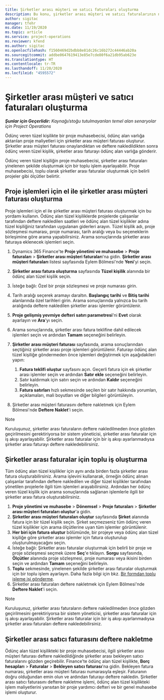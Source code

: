 ```yaml
---
title: Şirketler arası müşteri ve satıcı faturaları oluşturma
description: Bu konu, şirketler arası müşteri ve satıcı faturalarının nasıl oluşturulacağı hakkında bilgi sağlar.
author: sigitac
manager: tfehr
ms.date: 11/19/2020
ms.topic: article
ms.service: project-operations
ms.reviewer: kfend
ms.author: sigitac
ms.openlocfilehash: f1560469d2bdbb8e81dc26c16b272c44446ab20a
ms.sourcegitcommit: addbe0647619413e85e7cde80f6a21db95ab623e
ms.translationtype: HT
ms.contentlocale: tr-TR
ms.lasthandoff: 11/20/2020
ms.locfileid: "4595572"
---
```

# <a name="create-intercompany-customer-and-vendor-invoices"></a>Şirketler arası müşteri ve satıcı faturaları oluşturma

_**Şunlar için Geçerlidir:** Kaynağı/stoğu tutulmayanları temel alan senaryolar için Project Operations_

Ödünç veren tüzel kişilikte bir proje muhasebecisi, ödünç alan varlığa aktarılan proje maliyetleri için şirketler arası müşteri faturası oluşturur. Şirketler arası müşteri faturası onaylandıktan ve deftere nakledildikten sonra ödünç veren tüzel kişilik, şirketler arası faturayı ödünç alan varlığa gönderir.

Ödünç veren tüzel kişiliğin proje muhasebecisi, şirketler arası faturaları yinelenen şekilde oluşturmak için bir toplu işlem ayarlayabilir. Proje muhasebecisi, toplu olarak şirketler arası faturalar oluşturmak için belirli projeler gibi ölçütler belirtir.

## <a name="manually-create-an-intercompany-customer-invoice-for-project-transactions"></a>Proje işlemleri için el ile şirketler arası müşteri faturası oluşturma 

Proje işlemleri için el ile şirketler arası müşteri faturası oluşturmak için bu yordamı kullanın. Ödünç alan tüzel kişiliklerde projelerde çalışanlar tarafından deftere nakledilen saatleri ve ödünç alan tüzel kişilikler adına tüzel kişiliğiniz tarafından uygulanan giderleri arayın. Tüzel kişilik adı, proje sözleşmesi numarası, proje numarası, tarih aralığı veya bu seçeneklerin birleşimine göre arama yapabilirsiniz. Arama sonuçlarında şirketler arası faturaya eklenecek işlemleri seçin.

1. Dynamics 365 Finance'te **Proje yönetimi ve muhasebe** > **Proje faturaları** > **Şirketler arası müşteri faturaları**'na gidin. **Şirketler arası müşteri faturaları** listesi sayfasında Eylem Bölmesi'nde **Yeni**'yi seçin.
2. **Şirketler arası fatura oluşturma** sayfasında **Tüzel kişilik** alanında bir ödünç alan tüzel kişilik seçin.
3. İsteğe bağlı: Özel bir proje sözleşmesi ve proje numarası girin.
4. Tarih aralığı seçerek aramayı daraltın. **Başlangıç tarihi** ve **Bitiş tarihi** alanlarında özel tarihleri girin. Arama sonuçlarında yalnızca bu tarih aralığında deftere nakledilen şirketler arası işlemler görüntülenir.
5. **Proje gelişmiş yevmiye defteri satırı parametresi**'ni **Evet** olarak ayarlayın ve **Ara**'yı seçin.
6. Arama sonuçlarında, şirketler arası fatura teklifine dahil edilecek işlemleri seçin ve ardından **Tamam** seçeneğini belirleyin.
7. **Şirketler arası müşteri faturası** sayfasında, arama sonuçlarından seçtiğiniz şirketler arası proje işlemleri görüntülenir. Faturayı ödünç alan tüzel kişiliğe göndermeden önce işlemleri değiştirmek için aşağıdakileri yapın:
  
    1. **Fatura teklifi oluştur** sayfasını açın. Geçerli fatura için ek şirketler arası işlemler seçin ve ardından **Satır ekle** seçeneğini belirleyin.
    2. Satır kaldırmak için satırı seçin ve ardından **Kaldır** seçeneğini belirleyin.
    3. **Fatura satırları** hızlı sekmesinde seçilen bir satır hakkında yorumları, açıklamaları, mali boyutları ve diğer bilgileri görüntüleyin.
    
8. Şirketler arası müşteri faturasını deftere nakletmek için Eylem Bölmesi'nde **Deftere Naklet**'i seçin.

> [!NOTE]
> Kuruluşunuz, şirketler arası faturaların deftere nakledilmeden önce gözden geçirilmesini gerektiriyorsa bir sistem yöneticisi, şirketler arası faturalar için iş akışı ayarlayabilir. Şirketler arası faturalar için bir iş akışı ayarlanmadıysa şirketler arası faturayı deftere nakledebilirsiniz.

## <a name="create-a-batch-job-for-intercompany-invoices"></a>Şirketler arası faturalar için toplu iş oluşturma

Tüm ödünç alan tüzel kişilikler için aynı anda birden fazla şirketler arası fatura oluşturabilirsiniz. Arama işlevini kullanarak, örneğin ödünç alınan çalışanlar tarafından deftere nakledilen ve diğer tüzel kişilikler tarafından yönetilen projelerle ilgili tüm işlemleri arayabilirsiniz. Ardından her ödünç veren tüzel kişilik için arama sonuçlarında sağlanan işlemlerle ilgili bir şirketler arası fatura oluşturabilirsiniz.

1. **Proje yönetimi ve muhasebe** > **Dönemsel** > **Proje faturaları** > **Şirketler arası müşteri faturaları oluştur**'a gidin.
2. **Şirketler arası müşteri faturaları oluştur** sayfasında **Şirket** alanında fatura için bir tüzel kişilik seçin. Şirket seçmezseniz tüm ödünç veren tüzel kişilikler için arama ölçütlerine uyan tüm işlemler görüntülenir.
3. **Her biri için fatura oluştur** bölümünde, bir projeye veya ödünç alan tüzel kişiliğe göre şirketler arası işlemler için fatura oluşturulup oluşturulmayacağını seçin.
4. İsteğe bağlı: Şirketler arası faturalar oluşturmak için belirli bir proje ve proje sözleşmesi seçmek üzere **Seç**'e tıklayın. **Sorgu** sayfasında, **Ölçütler** alanında proje sözleşmesi, proje numarası veya ikisini birden seçin ve ardından **Tamam** seçeneğini belirleyin.
5. **Toplu** sekmesinde, yinelenen şekilde şirketler arası faturalar oluşturmak için bir toplu işlem ayarlayın. Daha fazla bilgi için bkz. [Bir formdan toplu işleme işi gönderme](https://docs.microsoft.com/dynamicsax-2012/appuser-itpro/submit-a-batch-processing-job-from-a-form).
6. Şirketler arası faturaları deftere nakletmek için Eylem Bölmesi'nde **Deftere Naklet**'i seçin.

> [!NOTE]
> Kuruluşunuz, şirketler arası faturaların deftere nakledilmeden önce gözden geçirilmesini gerektiriyorsa bir sistem yöneticisi, şirketler arası faturalar için iş akışı ayarlayabilir. Şirketler arası faturalar için bir iş akışı ayarlanmadıysa şirketler arası faturaları deftere nakledebilirsiniz.

## <a name="post-the-intercompany-vendor-invoice"></a>Şirketler arası satıcı faturasını deftere nakletme

Ödünç alan tüzel kişilikteki bir proje muhasebecisi, ilgili şirketler arası müşteri faturası deftere nakledildiğinde şirketler arası bekleyen satıcı faturalarını gözden geçirebilir. Finance'te ödünç alan tüzel kişilikte, **Borç hesapları** > **Faturalar** > **Bekleyen satıcı faturası**'na gidin. Bekleyen fatura numarası, şirketler arası müşteri faturası numarasıyla eşleşir. Faturanın doğru olduğundan emin olun ve ardından faturayı deftere nakledin. Şirketler arası satıcı faturasını deftere nakletme işlemi, ödünç alan tüzel kişilikteki işlem maliyetlerini yansıtan bir proje yardımcı defteri ve bir genel muhasebe işlemi oluşturur.
